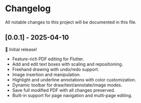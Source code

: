 # Changelog

All notable changes to this project will be documented in this file.

## [0.0.1] - 2025-04-10

🎉 Initial release!

- Feature-rich PDF editing for Flutter.
- Add and edit text boxes with scaling and repositioning.
- Freehand drawing with undo/redo support.
- Image insertion and manipulation.
- Highlight and underline annotations with color customization.
- Dynamic toolbar for draw/text/annotate/image modes.
- Save full modified PDF with all changes preserved.
- Built-in support for page navigation and multi-page editing.